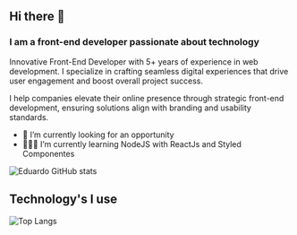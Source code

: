 ## Hi there 👋
### I am a front-end developer passionate about technology

Innovative Front-End Developer with 5+ years of experience in web development. I specialize in crafting seamless digital experiences that drive user engagement and boost overall project success.

I help companies elevate their online presence through strategic front-end development, ensuring solutions align with branding and usability standards. 

<!--
**eduaardofranco/eduaardofranco** is a ✨ _special_ ✨ repository because its `README.md` (this file) appears on your GitHub profile.

Here are some ideas to get you started:
-->
- 🔭 I’m currently looking for an opportunity
- 👨🏼‍💻 I’m currently learning NodeJS with ReactJs and Styled Componentes


![Eduardo GitHub stats](https://github-readme-stats.vercel.app/api?username=eduaardofranco&show_icons=true&theme=apprentice)


## Technology's I use
![Top Langs](https://github-readme-stats.vercel.app/api/top-langs/?username=eduaardofranco&hide_progress=true)
